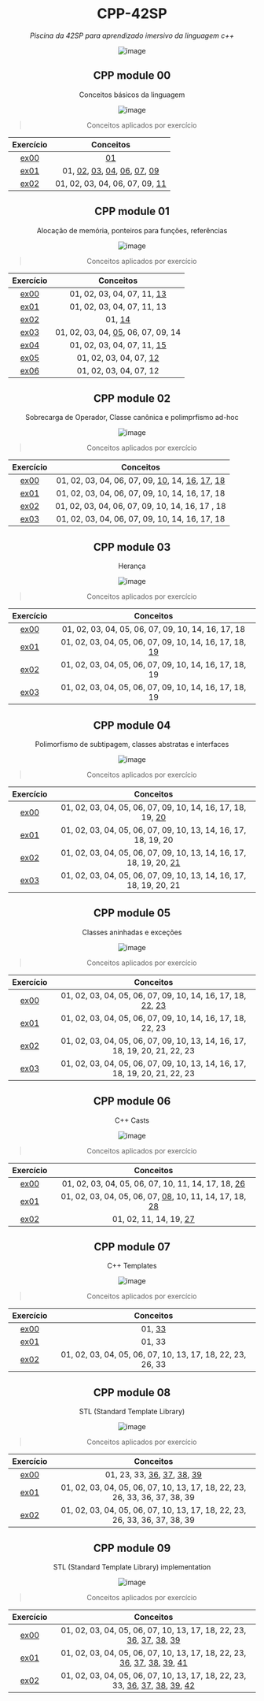 <div align=center>
  
# CPP-42SP
_Piscina da 42SP para aprendizado imersivo da linguagem c++_

![image](https://github.com/Thayhabeck/CPP-42SP/assets/83835069/658d7834-72fb-4593-8ce1-47d95e4972ed)

## CPP module 00
Conceitos básicos da linguagem

![image](https://github.com/Thayhabeck/CPP-42SP/assets/83835069/0f0dda19-b6c9-4f5e-a2cb-391a7fdcc977)



>Conceitos aplicados por exercício

| **Exercício**  | **Conceitos** |
| :---: | :---: |
| [ex00](CPP_module00/ex00) | [01](concept/01_stdio_Functions) |
| [ex01](CPP_module00/ex01) | 01, [02](concept/02_classes_and_instances), [03](concept/03_member_atributes_and_functions), [04](concept/04_this), [06](concept/06_const), [07](concept/07_visibility), [09](concept/09_acessors)  |
| [ex02](CPP_module00/ex02) | 01, 02, 03, 04, 06, 07, 09, [11](concept/11_nomMember_attr_func)|


## CPP module 01
Alocação de memória, ponteiros para funções, referências

![image](https://github.com/Thayhabeck/CPP-42SP/assets/83835069/abb4ebaf-ba7b-4b3c-80c6-c69e01490366)


>Conceitos aplicados por exercício

| **Exercício**  | **Conceitos** |
| :---: | :---: |
| [ex00](CPP_module01/ex00) | 01, 02, 03, 04, 07, 11, [13](concept/13_new_and_delete)|
| [ex01](CPP_module01/ex01) | 01, 02, 03, 04, 07, 11, 13|
| [ex02](CPP_module01/ex02) | 01, [14](concept/14_references)|
| [ex03](CPP_module01/ex03) | 01, 02, 03, 04, [05](concept/05_init_list), 06, 07, 09, 14|
| [ex04](CPP_module01/ex04) | 01, 02, 03, 04, 07, 11, [15](concept/15_filestream)|
| [ex05](CPP_module01/ex05) | 01, 02, 03, 04, 07, [12](concept/12_pointer_to_member)|
| [ex06](CPP_module01/ex06) | 01, 02, 03, 04, 07, 12|


## CPP module 02
Sobrecarga de Operador, Classe canônica e polimprfismo ad-hoc

![image](https://github.com/Thayhabeck/CPP-42SP/assets/83835069/abb4ebaf-ba7b-4b3c-80c6-c69e01490366)


>Conceitos aplicados por exercício

| **Exercício**  | **Conceitos** |
| :---: | :---: |
| [ex00](CPP_module02/ex00) | 01, 02, 03, 04, 06, 07, 09, [10](concept/10_comparisons), 14, [16](concept/16_ad-hoc_polymorphism), [17](concept/17_operator_overload), [18](concept/18_canonical_form) |
| [ex01](CPP_module02/ex01) | 01, 02, 03, 04, 06, 07, 09, 10, 14, 16, 17, 18 |
| [ex02](CPP_module02/ex02) | 01, 02, 03, 04, 06, 07, 09, 10, 14, 16, 17 , 18 |
| [ex03](CPP_module02/ex03) | 01, 02, 03, 04, 06, 07, 09, 10, 14, 16, 17, 18 |


## CPP module 03
Herança

![image](https://github.com/Thayhabeck/CPP-42SP/assets/83835069/abb4ebaf-ba7b-4b3c-80c6-c69e01490366)


>Conceitos aplicados por exercício

| **Exercício**  | **Conceitos** |
| :---: | :---: |
| [ex00](CPP_module03/ex00) | 01, 02, 03, 04, 05, 06, 07, 09, 10, 14, 16, 17, 18 |
| [ex01](CPP_module03/ex01) | 01, 02, 03, 04, 05, 06, 07, 09, 10, 14, 16, 17, 18, [19](concept/19_inheritance) |
| [ex02](CPP_module03/ex02) | 01, 02, 03, 04, 05, 06, 07, 09, 10, 14, 16, 17, 18, 19 |
| [ex03](CPP_module03/ex03) | 01, 02, 03, 04, 05, 06, 07, 09, 10, 14, 16, 17, 18, 19 |


## CPP module 04
Polimorfismo de subtipagem, classes abstratas e interfaces

![image](https://github.com/Thayhabeck/CPP-42SP/assets/83835069/abb4ebaf-ba7b-4b3c-80c6-c69e01490366)


>Conceitos aplicados por exercício

| **Exercício**  | **Conceitos** |
| :---: | :---: |
| [ex00](CPP_module04/ex00) | 01, 02, 03, 04, 05, 06, 07, 09, 10, 14, 16, 17, 18, 19, [20](concept/20_sub-typing-polimorphism) |
| [ex01](CPP_module04/ex01) | 01, 02, 03, 04, 05, 06, 07, 09, 10, 13, 14, 16, 17, 18, 19, 20 |
| [ex02](CPP_module04/ex02) | 01, 02, 03, 04, 05, 06, 07, 09, 10, 13, 14, 16, 17, 18, 19, 20, [21](concept/21_abstract_classes_and_interfaces) |
| [ex03](CPP_module04/ex03) | 01, 02, 03, 04, 05, 06, 07, 09, 10, 13, 14, 16, 17, 18, 19, 20, 21 |


## CPP module 05
Classes aninhadas e exceções

![image](https://github.com/Thayhabeck/CPP-42SP/assets/83835069/abb4ebaf-ba7b-4b3c-80c6-c69e01490366)


>Conceitos aplicados por exercício

| **Exercício**  | **Conceitos** |
| :---: | :---: |
| [ex00](CPP_module05/ex00) | 01, 02, 03, 04, 05, 06, 07, 09, 10, 14, 16, 17, 18, [22](concept/22_nested_classes), [23](concept/23_exceptions) |
| [ex01](CPP_module05/ex01) | 01, 02, 03, 04, 05, 06, 07, 09, 10, 14, 16, 17, 18, 22, 23 |
| [ex02](CPP_module05/ex02) | 01, 02, 03, 04, 05, 06, 07, 09, 10, 13, 14, 16, 17, 18, 19, 20, 21, 22, 23 |
| [ex03](CPP_module05/ex03) | 01, 02, 03, 04, 05, 06, 07, 09, 10, 13, 14, 16, 17, 18, 19, 20, 21, 22, 23 |


## CPP module 06
C++ Casts

![image](https://github.com/Thayhabeck/CPP-42SP/assets/83835069/abb4ebaf-ba7b-4b3c-80c6-c69e01490366)


>Conceitos aplicados por exercício

| **Exercício**  | **Conceitos** |
| :---: | :---: |
| [ex00](CPP_module06/ex00) | 01, 02, 03, 04, 05, 06, 07, 10, 11, 14, 17, 18, [26](concept/26_static_cast) |
| [ex01](CPP_module06/ex01) | 01, 02, 03, 04, 05, 06, 07, [08](concept/08_classes_vs_structs), 10, 11, 14, 17, 18, [28](concept/28_reinterpret_cast) |
| [ex02](CPP_module06/ex02) | 01, 02, 11, 14, 19, [27](concept/27_dynamic_cast) |


## CPP module 07
C++ Templates

![image](https://github.com/Thayhabeck/CPP-42SP/assets/83835069/abb4ebaf-ba7b-4b3c-80c6-c69e01490366)


>Conceitos aplicados por exercício

| **Exercício**  | **Conceitos** |
| :---: | :---: |
| [ex00](CPP_module07/ex00) | 01, [33](concept/33_templates) |
| [ex01](CPP_module07/ex01) | 01, 33 |
| [ex02](CPP_module07/ex02) | 01, 02, 03, 04, 05, 06, 07, 10, 13, 17, 18, 22, 23, 26, 33 |


## CPP module 08
STL (Standard Template Library)

![image](https://github.com/Thayhabeck/CPP-42SP/assets/83835069/abb4ebaf-ba7b-4b3c-80c6-c69e01490366)


>Conceitos aplicados por exercício

| **Exercício**  | **Conceitos** |
| :---: | :---: |
| [ex00](CPP_module08/ex00) | 01, 23, 33, [36](concept/36_STL), [37](concept/37_STL_containers), [38](concept/38_STL_algorithms), [39](concept/39_STL_iterators) |
| [ex01](CPP_module08/ex01) | 01, 02, 03, 04, 05, 06, 07, 10, 13, 17, 18, 22, 23, 26, 33, 36, 37, 38, 39 |
| [ex02](CPP_module08/ex02) | 01, 02, 03, 04, 05, 06, 07, 10, 13, 17, 18, 22, 23, 26, 33, 36, 37, 38, 39 |


## CPP module 09
STL (Standard Template Library) implementation

![image](https://github.com/Thayhabeck/CPP-42SP/assets/83835069/abb4ebaf-ba7b-4b3c-80c6-c69e01490366)


>Conceitos aplicados por exercício

| **Exercício**  | **Conceitos** |
| :---: | :---: |
| [ex00](CPP_module09/ex00) | 01, 02, 03, 04, 05, 06, 07, 10, 13, 17, 18, 22, 23, [36](concept/36_STL), [37](concept/37_STL_containers), [38](concept/38_STL_algorithms), [39](concept/39_STL_iterators) |
| [ex01](CPP_module09/ex01) | 01, 02, 03, 04, 05, 06, 07, 10, 13, 17, 18, 22, 23, [36](concept/36_STL), [37](concept/37_STL_containers), [38](concept/38_STL_algorithms), [39](concept/39_STL_iterators), [41](concept/41_RPN) |
| [ex02](CPP_module09/ex02) | 01, 02, 03, 04, 05, 06, 07, 10, 13, 17, 18, 22, 23, 33, [36](concept/36_STL), [37](concept/37_STL_containers), [38](concept/38_STL_algorithms), [39](concept/39_STL_iterators), [42](concept/42_Ford_Johnson) |


</div>

